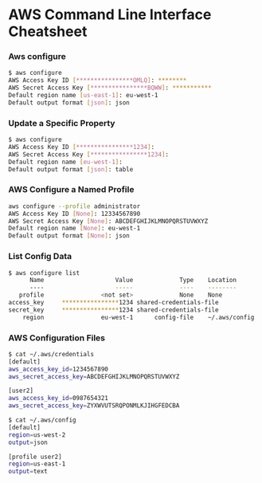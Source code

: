 # AWS Command Line Interface Cheatsheet

### Aws configure

```sh
$ aws configure
AWS Access Key ID [****************OMLQ]: ********
AWS Secret Access Key [****************BQWW]: ***********
Default region name [us-east-1]: eu-west-1
Default output format [json]: json
```

### Update a Specific Property
```sh
$ aws configure
AWS Access Key ID [****************1234]: 
AWS Secret Access Key [****************1234]: 
Default region name [eu-west-1]: 
Default output format [json]: table
```

### AWS Configure a Named Profile
```sh
aws configure --profile administrator
AWS Access Key ID [None]: 12334567890
AWS Secret Access Key [None]: ABCDEFGHIJKLMNOPQRSTUVWXYZ
Default region name [None]: eu-west-1
Default output format [None]: json
```

### List Config Data

```sh
$ aws configure list
      Name                    Value             Type    Location
      ----                    -----             ----    --------
   profile                <not set>             None    None
access_key     ****************1234 shared-credentials-file    
secret_key     ****************1234 shared-credentials-file    
    region                eu-west-1      config-file    ~/.aws/config
```

### AWS Configuration Files

```sh
$ cat ~/.aws/credentials
[default]
aws_access_key_id=1234567890
aws_secret_access_key=ABCDEFGHIJKLMNOPQRSTUVWXYZ

[user2]
aws_access_key_id=0987654321
aws_secret_access_key=ZYXWVUTSRQPONMLKJIHGFEDCBA
```

```sh
$ cat ~/.aws/config
[default]
region=us-west-2
output=json

[profile user2]
region=us-east-1
output=text
```
